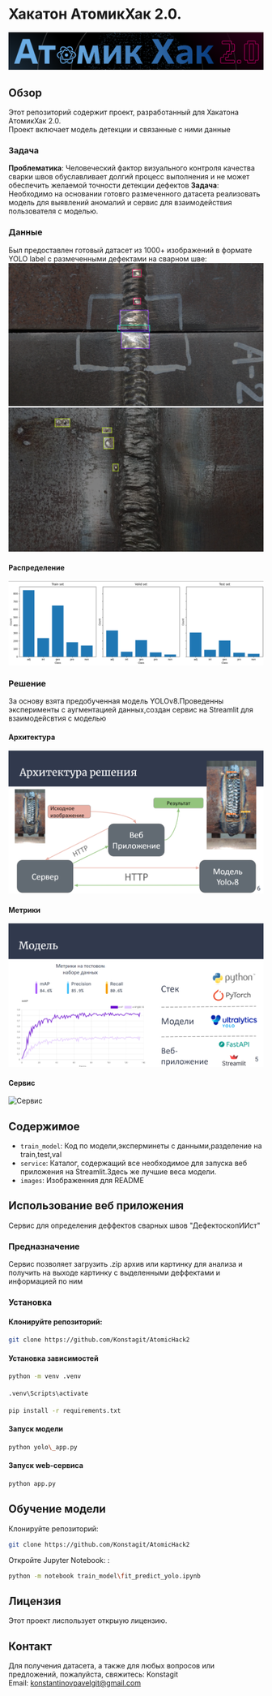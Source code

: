 # Хакатон АтомикХак 2.0.
![АтомикХак](https://github.com/Konstagit/AtomicHack2/blob/master/images/%D0%A1%D0%BD%D0%B8%D0%BC%D0%BE%D0%BA%20%D1%8D%D0%BA%D1%80%D0%B0%D0%BD%D0%B0%202024-06-19%20180143.png)

## Обзор
Этот репозиторий содержит проект, разработанный для Хакатона АтомикХак 2.0.  
Проект включает модель детекции и связанные с ними данные

### Задача
**Проблематика**:
Человеческий фактор визуального контроля качества сварки швов обуславливает долгий процесс выполнения и не может обеспечить желаемой точности детекции дефектов
**Задача**:
Необходимо на основании готовго размеченного датасета реализовать модель для выявлений аномалий и сервис для взаимодействия пользователя с моделью.

### Данные
Был предоставлен готовый датасет из 1000+ изображений в формате YOLO label с размеченными дефектами на сварном шве:
![Дата1](https://github.com/Konstagit/AtomicHack2/blob/master/images/%D0%A1%D0%BD%D0%B8%D0%BC%D0%BE%D0%BA%20%D1%8D%D0%BA%D1%80%D0%B0%D0%BD%D0%B0%202024-06-19%20173329.png)
![Дата2](https://github.com/Konstagit/AtomicHack2/blob/master/images/%D0%A1%D0%BD%D0%B8%D0%BC%D0%BE%D0%BA%20%D1%8D%D0%BA%D1%80%D0%B0%D0%BD%D0%B0%202024-06-19%20173356.png)
#### Распределение
![Распределение](https://github.com/Konstagit/AtomicHack2/blob/master/images/%D0%A1%D0%BD%D0%B8%D0%BC%D0%BE%D0%BA%20%D1%8D%D0%BA%D1%80%D0%B0%D0%BD%D0%B0%202024-06-19%20173903.png)

### Решение
За основу взята предобученная модель YOLOv8.Проведенны эксперименты с аугментацией данных,создан сервис на Streamlit для взаимодейсвтия с моделью
#### Архитектура
![Архитектура](https://github.com/Konstagit/AtomicHack2/blob/master/images/%D0%A1%D0%BD%D0%B8%D0%BC%D0%BE%D0%BA%20%D1%8D%D0%BA%D1%80%D0%B0%D0%BD%D0%B0%202024-06-19%20174149.png)
#### Метрики
![Метрики](https://github.com/Konstagit/AtomicHack2/blob/master/images/%D0%A1%D0%BD%D0%B8%D0%BC%D0%BE%D0%BA%20%D1%8D%D0%BA%D1%80%D0%B0%D0%BD%D0%B0%202024-06-19%20180527.png)
#### Сервис
![Сервис](https://github.com/Konstagit/AtomicHack2/blob/master/images/appStreamlit-GoogleChrome2024-06-1603-15-14-ezgif.com-video-to-gif-converter.gif)
## Содержимое
- `train_model`: Код по модели,эксперминеты с данными,разделение на train,test,val
- `service`: Каталог, содержащий все необходимое для запуска веб приложения на Streamlit.Здесь же лучшие веса модели.
- `images`: Изображенния для README

## Использование веб приложения

Сервис для определения деффектов сварных швов "ДефектоскопИИст"

### Предназначение

Сервис позволяет загрузить .zip архив или картинку для анализа и получить на выходе картинку с выделенными деффектами и информацией по ним

### Установка

#### Клонируйте репозиторий:
```bash
git clone https://github.com/Konstagit/AtomicHack2
```

#### Установка зависимостей
```bash
python -m venv .venv

.venv\Scripts\activate

pip install -r requirements.txt
```

#### Запуск модели
```bash
python yolo\_app.py
```

#### Запуск web-сервиса
```bash
python app.py
```

## Обучение модели
Клонируйте репозиторий:
```bash
git clone https://github.com/Konstagit/AtomicHack2
 ```
   
Откройте Jupyter Notebook: :
```bash
python -m notebook train_model\fit_predict_yolo.ipynb
```

## Лицензия
Этот проект лиспользует открыую лицензию.

## Контакт
Для получения датасета, а также для любых вопросов или предложений, пожалуйста, свяжитесь:
Konstagit  
Email: [konstantinovpavelgit@gmail.com](mailto:konstantinovpavelgit@gmail.com)
